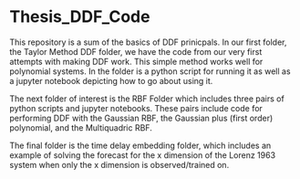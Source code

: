 # Thesis_DDF_Code

This repository is a sum of the basics of DDF prinicpals. In our first folder, the Taylor Method DDF folder, we have the code from our very first attempts with making DDF work. This simple method works well for polynomial systems. In the folder is a python script for running it as well as a jupyter notebook depicting how to go about using it.

The next folder of interest is the RBF Folder which includes three pairs of python scripts and jupyter notebooks. These pairs include code for performing DDF with the Gaussian RBF, the Gaussian plus (first order) polynomial, and the Multiquadric RBF.

The final folder is the time delay embedding folder, which includes an example of solving the forecast for the x dimension of the Lorenz 1963 system when only the x dimension is observed/trained on.
